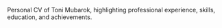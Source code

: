 Personal CV of Toni Mubarok, highlighting professional experience, skills, education, and achievements.
